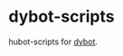 dybot-scripts
==============================================================================

hubot-scripts for [dybot][dyous/dybot].

[dyous/dybot]: https://github.com/dyous/dybot
